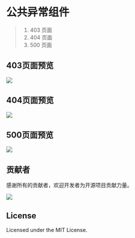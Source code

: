 公共异常组件
===

> 1. 403 页面
> 2. 404 页面
> 3. 500 页面

## 403页面预览

![](https://user-images.githubusercontent.com/49544090/150923788-e7ed881a-aec8-4c20-a49f-30b42d755c3e.png)

## 404页面预览

![](https://user-images.githubusercontent.com/49544090/150924236-c0b61a41-b70d-4cf9-97a0-c4b903ebb71a.png)

## 500页面预览

![](https://user-images.githubusercontent.com/49544090/150924481-2aa4f2df-6b92-46db-8e54-488b447c44f9.png)

## 贡献者

感谢所有的贡献者，欢迎开发者为开源项目贡献力量。

<a href="https://github.com/uiwjs/uiw-admin/graphs/contributors">
  <img src="https://uiwjs.github.io/uiw-admin/CONTRIBUTORS.svg" />
</a>

## License

Licensed under the MIT License.